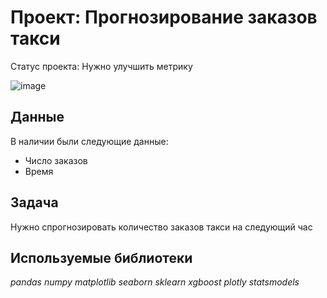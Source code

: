 # Проект: Прогнозирование заказов такси
Статус проекта: Нужно улучшить метрику

![image](https://user-images.githubusercontent.com/43203558/185769032-48e554f7-e67c-4011-ad58-c6ab2de5ba45.png)

## Данные

В наличии были следующие данные:
- Число заказов
- Время

## Задача

Нужно спрогнозировать количество заказов такси на следующий час

## Используемые библиотеки
*pandas* *numpy* *matplotlib* *seaborn* *sklearn* *xgboost* *plotly* *statsmodels*

